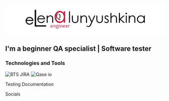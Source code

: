 ![Header](https://github.com/elunyushkina/elunyushkina/blob/main/assets/logo_.png)

##                  I'm a beginner QA specialist | Software tester

### Technologies and Tools

![BTS JIRA](https://img.shields.io/badge/-JIRA-1e2023?style=for-the-badge&logo=JIRA&logoColor=097CDB)
![Qase iо](https://img.shields.io/badge/-Qase_iо-1e2023?style=for-the-badge&logo=appveyor)

Testing Documentation

Socials
